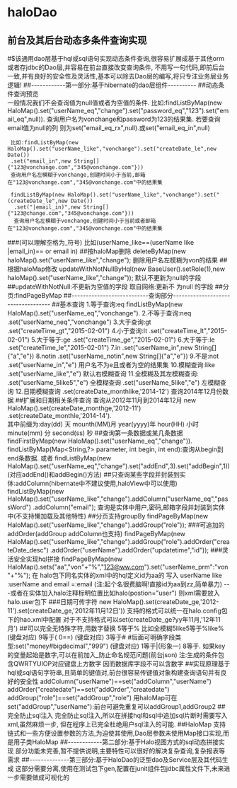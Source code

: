 haloDao
=======

前台及其后台动态多条件查询实现
--------
#$该通用dao层基于hql或sql语句实现动态条件查询,很容易扩展成基于其他orm或者存jdbc的Dao层,并容易在前台直接改变查询条件,
不用写一句代码,即前后台一致,并有良好的安全性及灵活性,基本可以除去Dao层的编写,将只专注业务层业务逻辑!
##------------第一部分:基于hibernate的dao层组件----------
##动态条件查询预览  
     一般情况我们不会查询值为null值或者为空值的条件.
     比如:findListByMap(new HaloMap().set("userName_eq","change").set("password_eq","123").set("email_eq",null)).
     查询用户名为vonchange和password为123的结果集.
     若要查询email值为null的列 则为set("email_eq_rx",null).或set("email_eq_in",null)

     比如:findListByMap(new HaloMap().set("userName_like","vonchange").set("createDate_le",new Date())
     .set("email_in",new String[]{"123@vonchange.com","345@vonchange.com"}))
     查询用户名左模糊于vonchange,创建时间小于当前,邮箱在"123@vonchange.com","345@vonchange.com"中的结果集
     
     findListByMap(new HaloMap().set("userName_like","vonchange").set("(createDate_le",new Date())
      .set("|email_in)",new String[]{"123@change.com","345@vonchange.com"}))
      查询用户名左模糊于vonchange,创建时间小于当前或者邮箱在"123@vonchange.com","345@vonchange.com"中的结果集
    
###(可以理解空格为_符号) 
      比如(userName_like==(userName like    |email_in)== or email in)
##按haloMap删除
     deleteByMap(new haloMap().set("userName_like","change");
     删除用户名左模糊为von的结果
##根据haloMap修改
     updateWithNotNullByHql(new BaseUser().setRole(1),new haloMap().set("userName_like","change"));
     默认不更新为null的字段
##updateWithNotNull:不更新为空值的字段
      取自网络:更新不 为null 的字段
##分页:findPageByMap
##---------------------------查询部分-----------------------------------
##基本查询
        1.等于查询:eq     findListByMap(new HaloMap().set("userName_eq","vonchange").
        2.不等于查询:neq    .set("userName_neq","vonchange")
        3.大于查询:gt     .set("createTime_gt","2015-02-01")
        4.小于查询:lt      .set("createTime_lt","2015-02-01")
        5.大于等于:ge      .set("createTime_ge","2015-02-01")
        6.大于等于:le      .set("createTime_le","2015-02-01")
        7.in                    .set("userName_in",new String[]{"a","e"}) 
        8.notin               .set("userName_notin",new String[]{"a","e"}) 
        9.不是:not           .set("userName_in","e")  用户名不为e且或者为空的结果集
        10.模糊查询:like  .set("userName_like","e") 默认右模糊查询
        11.全模糊及其左模糊查询:  .set("userName_5like5","e") 全模糊查询 .set("userName_5like","e") 左模糊查询
        12.日期模糊查询   .set(createDate_monthlike,'2014-12') 查询2014年12月份数据
##扩展和日期相关条件查询
     查询从2012年11月到2014年12月 new HaloMap().set(createDate_monthge,'2012-11')
     .set(createDate_monthle,'2014-14').  
     其中前缀为:day(dd) 天 mounth(MM)月 year(yyyy)年 hour(HH) 小时  minute(mm) 分 second(ss) 秒
##查询第一条数据或某几条数据
        findFirstByMap(new HaloMap().set("userName_eq","change")).
        findListByMap(Map<String,?> parameter, int begin, int end):查询从begin到end条数据.
       或者 findListByMap(new HaloMap().set("userName_eq","change").set("addEnd",3).set("addBegin",1))
       (对应addEnd()和addBegin()方法)
##只查询某些字段并封装到实体:addColumn(hibernate中不建议使用,haloView中可以使用)
          findListByMap(new HaloMap().set("userName_like","change").addColumn("userName_eq","passWord")
          .addColumn("email");
          查询是实体中用户,密码,邮箱字段并封装到实体中(不支持懒加载及其他特性)
##分页支持groupBy
         findPageByMap(new HaloMap().set("userName_like","change").addGroup("role"));
###可追加的addOrder(addGroup addColumn也支持)
          findPageByMap(new HaloMap().set("userName_like","change").addGroup("role").addOrder("createDate_desc")
          .addOrder("userName").addOrder("updatetime","id"));
###灵活安全实现hql拼接
           findPageByMap(new HaloMap().sets("aa","von"+"%","123@ww.com").set("userName_prm":"von"+"%");
           在 halo包下同名实体的xml中的hql定义id为aa的  写入 userName like :userName and email =:email
            (注:起个名很费脑啊!直接id为aa到zz,简单暴力)
            ---或者在实体加入halo注释标明位置比如halo(postion="user") 则xml需要放入halo.user包下
###日期可传字符
        new HaloMap().set(createDate_ge,'2012-11').set(createDate_ge,'2012年11月12日'))
        支持的格式可以统一在halo.config包下的hao.xml中配置
        对于不支持格式可以set(createDate_ge?yy年11月,'12年11月')
##可以完全无特殊字符,用数字替换
          5等于% 比如全模糊5like5等于%like% (键盘对应)
          9等于(     0==) (键盘对应)
          3等于# #后面可明确字段类型:set("money#bigdecimal","999") (键盘对应)
           1等于|(形象一) 8等于.
          如果key的变量起始是数字,可以在前加入_防止命名规范问题(前台json)
          注:生成的条件包含QWRTYUIOP对应键盘上方数字
          因而数据库字段不可以含数字
##实现原理基于hql或sql语句字符串,且简单的键值对,前台很容易传键值对象构建查询语句并有良好的安全性
         addColumn("userName")==set("addColumn","userName") 
         addOrder("createdate")==set("addOrder","createdate")
         addGroup("role")==set("addGroup","role") 
         用haloMap可在set("addGroup","userName"):前台可避免重复可以addGroup1,addGroup2 
##完全防止sql注入
         完全防止sql注入,所以在拼接hql和sql中追加sql片断时需要写入xml,虽然麻烦一步,
         但在程序上已完全杜绝用户sql注入的可能.
##HaloMap
          支持链式和一些方便设置参数的方法,为迫使其使用,Dao层参数未使用Map接口实现,而是用子类HaloMap
##------------第二部分:基于Halo视图方式的sql动态拼接实现
          部分功能未完善,暂不提供说明,主要特性可以很好的解决复杂查询,复杂报表等需求
##--------------第三部分:基于HaloDao的泛型dao及Service层及其代码生成
          这部分需要分离,使用在测试包下gen,配置在junit组件包jdbc属性文件下,未来进一步需要做成可视化的

         
